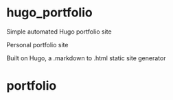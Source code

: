 # hugo_portfolio
Simple automated Hugo portfolio site

Personal portfolio site

Built on Hugo, a .markdown to .html static site generator
# portfolio
